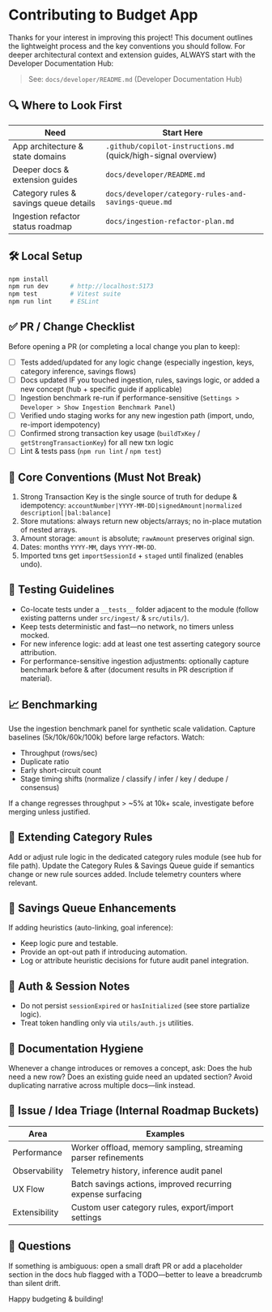 # Contributing to Budget App

Thanks for your interest in improving this project! This document outlines the lightweight process and the key conventions you should follow. For deeper architectural context and extension guides, ALWAYS start with the Developer Documentation Hub:

> See: `docs/developer/README.md` (Developer Documentation Hub)

## 🔍 Where to Look First

| Need                                   | Start Here                                                     |
| -------------------------------------- | -------------------------------------------------------------- |
| App architecture & state domains       | `.github/copilot-instructions.md` (quick/high-signal overview) |
| Deeper docs & extension guides         | `docs/developer/README.md`                                     |
| Category rules & savings queue details | `docs/developer/category-rules-and-savings-queue.md`           |
| Ingestion refactor status roadmap      | `docs/ingestion-refactor-plan.md`                              |

## 🛠 Local Setup

```bash
npm install
npm run dev      # http://localhost:5173
npm test         # Vitest suite
npm run lint     # ESLint
```

## ✅ PR / Change Checklist

Before opening a PR (or completing a local change you plan to keep):

-   [ ] Tests added/updated for any logic change (especially ingestion, keys, category inference, savings flows)
-   [ ] Docs updated IF you touched ingestion, rules, savings logic, or added a new concept (hub + specific guide if applicable)
-   [ ] Ingestion benchmark re-run if performance-sensitive (`Settings > Developer > Show Ingestion Benchmark Panel`)
-   [ ] Verified undo staging works for any new ingestion path (import, undo, re-import idempotency)
-   [ ] Confirmed strong transaction key usage (`buildTxKey` / `getStrongTransactionKey`) for all new txn logic
-   [ ] Lint & tests pass (`npm run lint` / `npm test`)

## 🧱 Core Conventions (Must Not Break)

1. Strong Transaction Key is the single source of truth for dedupe & idempotency:
   `accountNumber|YYYY-MM-DD|signedAmount|normalized description[|bal:balance]`
2. Store mutations: always return new objects/arrays; no in-place mutation of nested arrays.
3. Amount storage: `amount` is absolute; `rawAmount` preserves original sign.
4. Dates: months `YYYY-MM`, days `YYYY-MM-DD`.
5. Imported txns get `importSessionId` + `staged` until finalized (enables undo).

## 🧪 Testing Guidelines

-   Co-locate tests under a `__tests__` folder adjacent to the module (follow existing patterns under `src/ingest/` & `src/utils/`).
-   Keep tests deterministic and fast—no network, no timers unless mocked.
-   For new inference logic: add at least one test asserting category source attribution.
-   For performance-sensitive ingestion adjustments: optionally capture benchmark before & after (document results in PR description if material).

## 📈 Benchmarking

Use the ingestion benchmark panel for synthetic scale validation. Capture baselines (5k/10k/60k/100k) before large refactors. Watch:

-   Throughput (rows/sec)
-   Duplicate ratio
-   Early short-circuit count
-   Stage timing shifts (normalize / classify / infer / key / dedupe / consensus)

If a change regresses throughput > ~5% at 10k+ scale, investigate before merging unless justified.

## 🧩 Extending Category Rules

Add or adjust rule logic in the dedicated category rules module (see hub for file path). Update the Category Rules & Savings Queue guide if semantics change or new rule sources added. Include telemetry counters where relevant.

## 💾 Savings Queue Enhancements

If adding heuristics (auto-linking, goal inference):

-   Keep logic pure and testable.
-   Provide an opt-out path if introducing automation.
-   Log or attribute heuristic decisions for future audit panel integration.

## 🔐 Auth & Session Notes

-   Do not persist `sessionExpired` or `hasInitialized` (see store partialize logic).
-   Treat token handling only via `utils/auth.js` utilities.

## 🧼 Documentation Hygiene

Whenever a change introduces or removes a concept, ask: Does the hub need a new row? Does an existing guide need an updated section? Avoid duplicating narrative across multiple docs—link instead.

## 🧭 Issue / Idea Triage (Internal Roadmap Buckets)

| Area          | Examples                                                      |
| ------------- | ------------------------------------------------------------- |
| Performance   | Worker offload, memory sampling, streaming parser refinements |
| Observability | Telemetry history, inference audit panel                      |
| UX Flow       | Batch savings actions, improved recurring expense surfacing   |
| Extensibility | Custom user category rules, export/import settings            |

## 🙋 Questions

If something is ambiguous: open a small draft PR or add a placeholder section in the docs hub flagged with a TODO—better to leave a breadcrumb than silent drift.

Happy budgeting & building!
